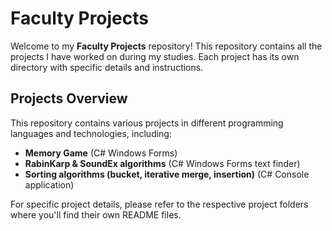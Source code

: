 # Faculty Projects

Welcome to my **Faculty Projects** repository! This repository contains all the projects I have worked on during my studies. Each project has its own directory with specific details and instructions.

## Projects Overview

This repository contains various projects in different programming languages and technologies, including:

- **Memory Game** (C# Windows Forms)
- **RabinKarp & SoundEx algorithms** (C# Windows Forms text finder)
- **Sorting algorithms (bucket, iterative merge, insertion)** (C# Console application)
  
For specific project details, please refer to the respective project folders where you'll find their own README files.

